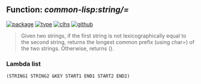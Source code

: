 ## Function: ***common-lisp:string/=***
[![package](https://img.shields.io/badge/Package-COMMON--LISP-5f9ea0.svg?style=social&colorA=999999)](../) [![type](https://img.shields.io/badge/Type-Function-5f9ea0.svg?style=social&colorA=999999)](../#function) [![clhs](https://img.shields.io/badge/CLHS-STRING/=-5f9ea0.svg?style=social&colorA=999999)](http://www.lispworks.com/documentation/HyperSpec/Body/f_stgeq_.htm) [![github](https://img.shields.io/badge/GitHub-View_the_source-5f9ea0.svg?style=social&colorA=999999&logo=github)](https://github.com/sbcl/sbcl/blob/master/src/code/string.lisp/) 

> Given two strings, if the first string is not lexicographically equal
> to the second string, returns the longest common prefix (using char=)
> of the two strings. Otherwise, returns ().

### Lambda list
```
(STRING1 STRING2 &KEY START1 END1 START2 END2)
```
